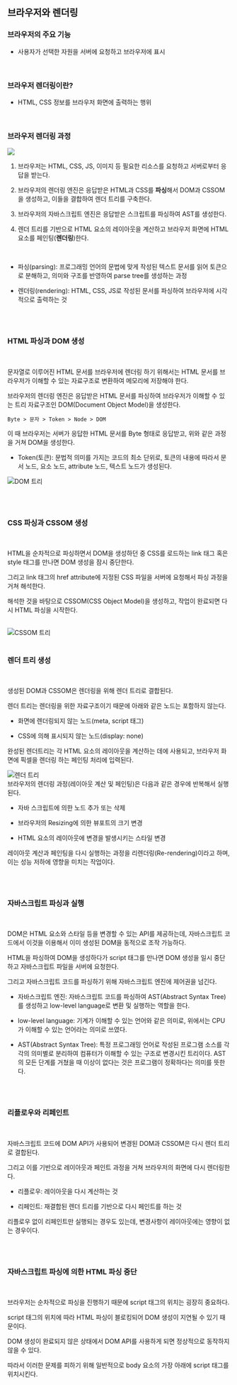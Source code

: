 ## 브라우저와 렌더링

<h3>브라우저의 주요 기능</h3>

- 사용자가 선택한 자원을 서버에 요청하고 브라우저에 표시

<br />

<h3>브라우저 렌더링이란?</h3>

- HTML, CSS 정보를 브라우저 화면에 출력하는 행위

<br />

<h3>브라우저 렌더링 과정</h3>

<img src="https://camo.githubusercontent.com/af04ae7b4b220b0c146286094ca75f0be0a3e281bf4e5b144f951cfb2259fc81/68747470733a2f2f6d69726f2e6d656469756d2e636f6d2f6d61782f313837382f302a413234586d6d4b3249557a3077766b672e706e67">
<br />

1. 브라우저는 HTML, CSS, JS, 이미지 등 필요한 리소스를 요청하고 서버로부터 응답을 받는다.

2. 브라우저의 렌더링 엔진은 응답받은 HTML과 CSS를 **파싱**해서 DOM과 CSSOM을 생성하고, 이들을 결합하여 렌더 트리를 구축한다.

3. 브라우저의 자바스크립트 엔진은 응답받은 스크립트를 파싱하여 AST를 생성한다.

4. 렌더 트리를 기반으로 HTML 요소의 레이아웃을 계산하고 브라우저 화면에 HTML 요소를 페인팅(**렌더링**)한다.

<br />

- 파싱(parsing): 프로그래밍 언어의 문법에 맞게 작성된 텍스트 문서를 읽어 토큰으로 분해하고, 의미와 구조를 반영하여 parse tree를 생성하는 과정

- 렌더링(rendering): HTML, CSS, JS로 작성된 문서를 파싱하여 브라우저에 시각적으로 출력하는 것

<br /><br />

<h3>HTML 파싱과 DOM 생성</h3><br />

문자열로 이루어진 HTML 문서를 브라우저에 렌더링 하기 위해서는 HTML 문서를 브라우저가 이해할 수 있는 자료구조로 변환하여 메모리에 저장해야 한다.

브라우저의 렌더링 엔진은 응답받은 HTML 문서를 파싱하여 브라우저가 이해할 수 있는 트리 자료구조인 DOM(Document Object Model)을 생성한다.

    Byte > 문자 > Token > Node > DOM

이 때 브라우저는 서버가 응답한 HTML 문서를 Byte 형태로 응답받고, 위와 같은 과정을 거쳐 DOM을 생성한다.

- Token(토큰): 문법적 의미를 가지는 코드의 최소 단위로, 토큰의 내용에 따라서 문서 노드, 요소 노드, attribute 노드, 텍스트 노드가 생성된다.

<img src="https://postfiles.pstatic.net/MjAyMjA0MDlfMjAz/MDAxNjQ5NTExNTQ2MTI1.2BSNr9j6mf6ZP6M5cF02YG3KfOQR4f3RTCHjOdj3XJAg.pThW2Vdfv--0j1MdUjv00j5N2Iq9jADGNFRY_QeneuQg.PNG.ohjy0831/%EC%8A%A4%ED%81%AC%EB%A6%B0%EC%83%B7_2022-04-09_%EC%98%A4%ED%9B%84_10.38.48.png?type=w773" alt="DOM 트리">

<br /><br />

<h3>CSS 파싱과 CSSOM 생성</h3><br />

HTML을 순차적으로 파싱하면서 DOM을 생성하던 중 CSS를 로드하는 link 태그 혹은 style 태그를 만나면 DOM 생성을 잠시 중단한다.

그리고 link 태그의 href attribute에 지정된 CSS 파일을 서버에 요청해서 파싱 과정을 거쳐 해석한다.

해석한 것을 바탕으로 CSSOM(CSS Object Model)을 생성하고, 작업이 완료되면 다시 HTML 파싱을 시작한다.

<br />
<img src="https://postfiles.pstatic.net/MjAyMjA0MDlfMjYg/MDAxNjQ5NTEyMTg0Njk1.r4KBRmpZyhswvp_OzXL4sChzNXZXp2J8CiTzY6D4iqUg.z1f7lfYYTdyyz7Cj-2xCh21bjgwGs2jvyLV4xaMM3HUg.PNG.ohjy0831/%EC%8A%A4%ED%81%AC%EB%A6%B0%EC%83%B7_2022-04-09_%EC%98%A4%ED%9B%84_10.49.35.png?type=w773" alt="CSSOM 트리">
<br /><br />

<h3>렌더 트리 생성</h3><br />

생성된 DOM과 CSSOM은 렌더링을 위해 렌더 트리로 결합된다.

렌더 트리는 렌더링을 위한 자료구조이기 때문에 아래와 같은 노드는 포함하지 않는다.

- 화면에 렌더링되지 않는 노드(meta, script 태그)

- CSS에 의해 표시되지 않는 노드(display: none)

완성된 렌더트리는 각 HTML 요소의 레이아웃을 계산하는 데에 사용되고, 브라우저 화면에 픽셀을 렌더링 하는 페인팅 처리에 입력된다.

<img src="https://postfiles.pstatic.net/MjAyMjA0MDlfMTA2/MDAxNjQ5NTEyNDAxMzUy.o-1Q91cLBfldvXDnW29oSRPNDd9f3Yh_2nMDwnvMLDkg.cyNUDud4dIrHoCTASLoBUI3K78FdRUvLVUn6N7jJy4wg.PNG.ohjy0831/%EC%8A%A4%ED%81%AC%EB%A6%B0%EC%83%B7_2022-04-09_%EC%98%A4%ED%9B%84_10.53.12.png?type=w773" alt="렌더 트리">

<br />
브라우저의 렌더링 과정(레이아웃 계산 및 페인팅)은 다음과 같은 경우에 반복해서 실행된다.

- 자바 스크립트에 의한 노드 추가 또는 삭제

- 브라우저의 Resizing에 의한 뷰포트의 크기 변경
- HTML 요소의 레이아웃에 변경을 발생시키는 스타일 변경

레이아웃 계산과 페인팅을 다시 실행하는 과정을 리렌더링(Re-rendering)이라고 하며, 이는 성능 저하에 영향을 미치는 작업이다.

<br />
<br />

<h3>자바스크립트 파싱과 실행</h3><br />

DOM은 HTML 요소와 스타일 등을 변경할 수 있는 API를 제공하는데, 자바스크립트 코드에서 이것을 이용해서 이미 생성된 DOM을 동적으로 조작 가능하다.

HTML을 파싱하여 DOM을 생성하다가 script 태그를 만나면 DOM 생성을 일시 중단하고 자바스크립트 파일을 서버에 요청한다.

그리고 자바스크립트 코드를 파싱하기 위해 자바스크립트 엔진에 제어권을 넘긴다.

- 자바스크립트 엔진: 자바스크립트 코드를 파싱하여 AST(Abstract Syntax Tree)를 생성하고 low-level language로 변환 및 실행하는 역할을 한다.

- low-level language: 기계가 이해할 수 있는 언어와 같은 의미로, 위에서는 CPU가 이해할 수 있는 언어라는 의미로 쓰였다.

- AST(Abstract Syntax Tree): 특정 프로그래밍 언어로 작성된 프로그램 소스를 각각의 의미별로 분리하여 컴퓨터가 이해할 수 있는 구조로 변경시킨 트리이다. AST의 모든 단계를 거쳤을 때 이상이 없다는 것은 프로그램이 정확하다는 의미를 뜻한다.

<br /><br />

<h3>리플로우와 리페인트</h3><br />

자바스크립트 코드에 DOM API가 사용되어 변경된 DOM과 CSSOM은 다시 렌더 트리로 결합된다.

그리고 이를 기반으로 레이아웃과 페인트 과정을 거쳐 브라우저의 화면에 다시 렌더링한다.

- 리플로우: 레이아웃을 다시 계산하는 것

- 리페인트: 재결합된 렌더 트리를 기반으로 다시 페인트를 하는 것

리플로우 없이 리페인트만 실행되는 경우도 있는데, 변경사항이 레이아웃에는 영향이 없는 경우이다.

<br /><br />

<h3>자바스크립트 파싱에 의한 HTML 파싱 중단</h3><br />

브라우저는 순차적으로 파싱을 진행하기 때문에 script 태그의 위치는 굉장히 중요하다.

script 태그의 위치에 따라 HTML 파싱이 블로킹되어 DOM 생성이 지연될 수 있기 때문이다.

DOM 생성이 완료되지 않은 상태에서 DOM API를 사용하게 되면 정상적으로 동작하지 않을 수 있다.

따라서 이러한 문제를 피하기 위해 일반적으로 body 요소의 가장 아래에 script 태그를 위치시킨다.
